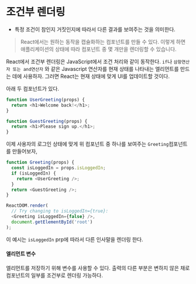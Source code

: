 # 조건부 렌더링
* 특정 조건이 참인지 거짓인지에 따라서 다른 결과를 보여주는 것을 의미한다.
> React에서는 원하는 동작을 캡슐화하는 컴포넌트를 만들 수 있다. 이렇게 하면 애플리케이션의 상태에 따라 컴포넌트 중 몇 개만을 렌더링할 수 있습니다.

React에서 조건부 렌더링은 JavaScript에서 조건 처리와 같이 동작한다. `if`나 `삼항연산자 또는 and연산자` 와 같은 Javascript 연산자를 현재 상태를 나타내는 엘리먼트를 만드는 데에 사용하자. 그러면 React는 현재 상태에 맞게 UI를 업데이트할 것이다.

아래 두 컴포넌트가 있다.

```javascript
function UserGreeting(props) {
  return <h1>Welcome back!</h1>;
}

function GuestGreeting(props) {
  return <h1>Please sign up.</h1>;
}
```

이제 사용자의 로그인 상태에 맞게 위 컴포넌트 중 하나를 보여주는 `Greeting`컴포넌트를 만들어보자,

```javascript
function Greeting(props) {
  const isLoggedIn = props.isLoggedIn;
  if (isLoggedIn) {
    return <UserGreeting />;
  }
  return <GuestGreeting />;
}

ReactDOM.render(
  // Try changing to isLoggedIn={true}:
  <Greeting isLoggedIn={false} />,
  document.getElementById('root')
);
```

이 예시는 `isLoggedIn` prp에 따라서 다른 인사말을 렌더링 한다.

#### 엘리먼트 변수

엘리먼트를 저장하기 위해 변수를 사용할 수 있다. 출력의 다른 부분은 변하지 않은 채로 컴포넌트의 일부를 조건부로 렌더링 가능하다.
